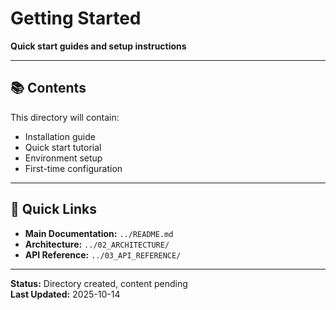# Getting Started
**Quick start guides and setup instructions**

---

## 📚 Contents

This directory will contain:
- Installation guide
- Quick start tutorial
- Environment setup
- First-time configuration

---

## 🚀 Quick Links

- **Main Documentation:** `../README.md`
- **Architecture:** `../02_ARCHITECTURE/`
- **API Reference:** `../03_API_REFERENCE/`

---

**Status:** Directory created, content pending  
**Last Updated:** 2025-10-14

